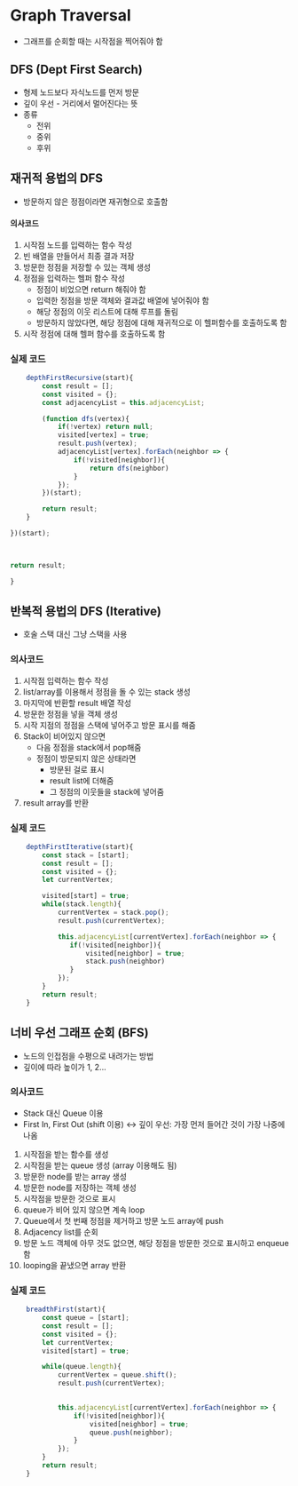 # Graph Traversal
- 그래프를 순회할 때는 시작점을 찍어줘야 함

## DFS (Dept First Search)
- 형제 노드보다 자식노드를 먼저 방문 
- 깊이 우선 - 거리에서 멀어진다는 뜻
- 종류
	- 전위
	- 중위
	- 후위


## 재귀적 용법의 DFS

- 방문하지 않은 정점이라면 재귀형으로 호출함

#### 의사코드
1. 시작점 노드를 입력하는 함수 작성
2. 빈 배열을 만들어서 최종 결과 저장
3. 방문한 정점을 저장할 수 있는 객체 생성
4. 정점을 입력하는 헬퍼 함수 작성
	-  정점이 비었으면 return 해줘야 함
	- 입력한 정점을 방문 객체와 결과값 배열에 넣어줘야 함
	- 해당 정점의 이웃 리스트에 대해 루프를 돌림
	- 방문하지 않았다면, 해당 정점에 대해 재귀적으로 이 헬퍼함수를 호출하도록 함
5. 시작 정점에 대해 헬퍼 함수를 호출하도록 함


### 실제 코드
```javascript
    depthFirstRecursive(start){
        const result = [];
        const visited = {};
        const adjacencyList = this.adjacencyList;

        (function dfs(vertex){
            if(!vertex) return null;
            visited[vertex] = true;
            result.push(vertex);
            adjacencyList[vertex].forEach(neighbor => {
                if(!visited[neighbor]){
                    return dfs(neighbor)
                }
            });
        })(start);

        return result;
    }

})(start);

  

return result;

}

```


## 반복적 용법의 DFS (Iterative)
- 호술 스택 대신 그냥 스택을 사용 

### 의사코드
1. 시작점 입력하는 함수 작성
2. list/array를 이용해서 정점을 돌 수 있는 stack 생성
3. 마지막에 반환할 result 배열 작성
4. 방문한 정점을 넣을 객체 생성 
5. 시작 지점의 정점을 스택에 넣어주고 방문 표시를 해줌
6. Stack이 비어있지 않으면
	 - 다음 정점을 stack에서 pop해줌
	 - 정점이 방문되지 않은 상태라면
		 - 방문된 걸로 표시
		 - result list에 더해줌
		 - 그 정점의 이웃들을 stack에 넣어줌
7. result array를 반환

### 실제 코드

```javascript
    depthFirstIterative(start){
        const stack = [start];
        const result = [];
        const visited = {};
        let currentVertex;

        visited[start] = true;
        while(stack.length){
            currentVertex = stack.pop();
            result.push(currentVertex);

            this.adjacencyList[currentVertex].forEach(neighbor => {
               if(!visited[neighbor]){
                   visited[neighbor] = true;
                   stack.push(neighbor)
               } 
            });
        }
        return result;
    }

```


## 너비 우선 그래프 순회 (BFS)
- 노드의 인접점을 수평으로 내려가는 방법
- 깊이에 따라 높이가 1, 2...

### 의사코드
- Stack 대신 Queue 이용
- First In, First Out (shift 이용) <-> 깊이 우선: 가장 먼저 들어간 것이 가장 나중에 나옴
1. 시작점을 받는 함수를 생성
2. 시작점을 받는 queue 생성 (array 이용해도 됨)
3. 방문한 node를 받는 array 생성
4. 방문한 node를 저장하는 객체 생성
5. 시작점을 방문한 것으로 표시
6. queue가 비어 있지 않으면 계속 loop
7. Queue에서 첫 번째 정점을 제거하고 방문 노드 array에 push
8. Adjacency list를 순회
9. 방문 노드 객체에 아무 것도 없으면, 해당 정점을 방문한 것으로 표시하고 enqueue함
10. looping을 끝냈으면 array 반환

### 실제 코드

```javascript
    breadthFirst(start){
        const queue = [start];
        const result = [];
        const visited = {};
        let currentVertex;
        visited[start] = true;

        while(queue.length){
            currentVertex = queue.shift();
            result.push(currentVertex);
           

            this.adjacencyList[currentVertex].forEach(neighbor => {
                if(!visited[neighbor]){
                    visited[neighbor] = true;
                    queue.push(neighbor);
                }
            });
        }
        return result;
    }
```
